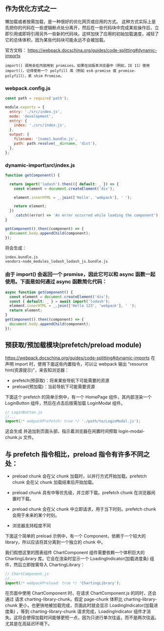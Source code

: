 ## 作为优化方式之一
懒加载或者按需加载，是一种很好的优化网页或应用的方式。
这种方式实际上是先把你的代码在一些逻辑断点处分离开，然后在一些代码块中完成某些操作后，立即引用或即将引用另外一些新的代码块。这样加快了应用的初始加载速度，减轻了它的总体体积，因为某些代码块可能永远不会被加载。

官方文档：
https://webpack.docschina.org/guides/code-splitting#dynamic-imports

```
import() 调用会在内部用到 promises。如果在旧版本浏览器中（例如，IE 11）使用 import()，记得使用一个 polyfill 库（例如 es6-promise 或 promise-polyfill），来 shim Promise。
```

### webpack.config.js
```javaScript
const path = require('path');

module.exports = {
  entry: './src/index.js',
  mode: 'development',
  entry: {
    index: './src/index.js',
  },
  output: {
    filename: '[name].bundle.js',
    path: path.resolve(__dirname, 'dist'),
  },
};
```

### dynamic-import\src\index.js
```javaScript
function getComponent() {

  return import('lodash').then(({ default: _ }) => {
    const element = document.createElement('div');

    element.innerHTML = _.join(['Hello', 'webpack'], ' ');

    return element;
  })
    .catch((error) => 'An error occurred while loading the component');
}

getComponent().then((component) => {
  document.body.appendChild(component);
});
```

将会生成：
```
index.bundle.js
vendors-node_modules_lodash_lodash_js.bundle.js
```

### 由于 import() 会返回一个 promise，因此它可以和 async 函数一起使用。下面是如何通过 async 函数简化代码：
```javaScript
async function getComponent() {
  const element = document.createElement('div');
  const { default: _ } = await import('lodash');
  element.innerHTML = _.join(['Hello 123', 'webpack'], ' ');
  return element;
}
getComponent().then((component) => {
  document.body.appendChild(component);
});
```


## 预获取/预加载模块(prefetch/preload module)
https://webpack.docschina.org/guides/code-splitting#dynamic-imports
在声明 import 时，使用下面这些内置指令，可以让 webpack 输出 "resource hint(资源提示)"，来告知浏览器：
* prefetch(预获取)：将来某些导航下可能需要的资源
* preload(预加载)：当前导航下可能需要资源

下面这个 prefetch 的简单示例中，有一个 HomePage 组件，其内部渲染一个 LoginButton 组件，然后在点击后按需加载 LoginModal 组件。
```javaScript
// LoginButton.js
//...
import(/* webpackPrefetch: true */ './path/to/LoginModal.js');
```
这会生成 <link rel="prefetch" href="login-modal-chunk.js"> 并追加到页面头部，指示着浏览器在闲置时间预取 login-modal-chunk.js 文件。


## 与 prefetch 指令相比，preload 指令有许多不同之处：
* preload chunk 会在父 chunk 加载时，以并行方式开始加载。prefetch chunk 会在父 chunk 加载结束后开始加载。

* preload chunk 具有中等优先级，并立即下载。prefetch chunk 在浏览器闲置时下载。

* preload chunk 会在父 chunk 中立即请求，用于当下时刻。prefetch chunk 会用于未来的某个时刻。

* 浏览器支持程度不同

下面这个简单的 preload 示例中，有一个 Component，依赖于一个较大的 library，所以应该将其分离到一个独立的 chunk 中。

我们假想这里的图表组件 ChartComponent 组件需要依赖一个体积巨大的 ChartingLibrary 库。它会在渲染时显示一个 LoadingIndicator(加载进度条) 组件，然后立即按需导入 ChartingLibrary：
```javaScript
// ChartComponent.js
//...
import(/* webpackPreload: true */ 'ChartingLibrary');
```

在页面中使用 ChartComponent 时，在请求 ChartComponent.js 的同时，还会通过 <link rel="preload"> 请求 charting-library-chunk。假定 page-chunk 体积比 charting-library-chunk 更小，也更快地被加载完成，页面此时就会显示 LoadingIndicator(加载进度条) ，等到 charting-library-chunk 请求完成，LoadingIndicator 组件才消失。这将会使得加载时间能够更短一点，因为只进行单次往返，而不是两次往返。尤其是在高延迟环境下。
